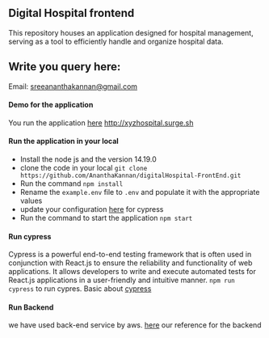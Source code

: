 ## Digital Hospital frontend
This repository houses an application designed for hospital management, 
serving as a tool to efficiently handle and organize hospital data.

## Write you query here:
Email: sreeananthakannan@gmail.com

#### Demo for the application
You run the application [here](http://xyzhospital.surge.sh) http://xyzhospital.surge.sh

#### Run the application in your local
* Install the node js and the version 14.19.0
* clone the code in your local `git clone https://github.com/AnanthaKannan/digitalHospital-FrontEnd.git`
* Run the command `npm install`
* Rename the `example.env` file to `.env` and populate it with the appropriate values 
* update your configuration [here](cypress/config) for cypress
* Run the command to start the application `npm start`

#### Run cypress
Cypress is a powerful end-to-end testing framework that is often used in conjunction with React.js to ensure the reliability and functionality of web applications. It allows developers to write and execute automated tests for React.js applications in a user-friendly and intuitive manner.
`npm run cypress` to run cypres. Basic about [cypress](./CYPRESS.md)

#### Run Backend
we have used back-end service by aws. [here](https://github.com/AnanthaKannan/xyzHospital-backend)
our reference for the backend
